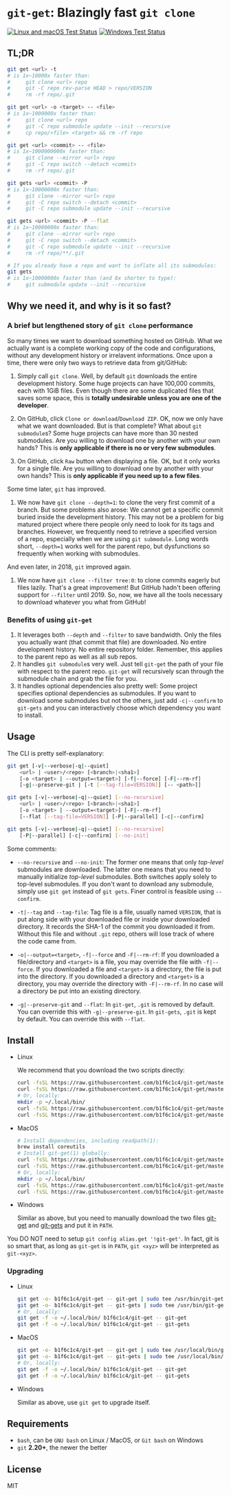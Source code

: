 # `git-get`: Blazingly fast `git clone`

[![Linux and macOS Test Status](https://travis-ci.com/b1f6c1c4/git-get.svg?branch=master)](https://travis-ci.com/b1f6c1c4/git-get)
[![Windows Test Status](https://ci.appveyor.com/api/projects/status/32r7s2skrgm9ubva?svg=true)](https://ci.appveyor.com/project/b1f6c1c4/git-get/branch/master)

## TL;DR

```bash
git get <url> -t
# is 1x~10000x faster than:
#     git clone <url> repo
#     git -C repo rev-parse HEAD > repo/VERSION
#     rm -rf repo/.git

git get <url> -o <target> -- <file>
# is 1x~1000000x faster than:
#     git clone <url> repo
#     git -C repo submodule update --init --recursive
#     cp repo/<file> <target> && rm -rf repo

git get <url> <commit> -- <file>
# is 1x~1000000000x faster than:
#     git clone --mirror <url> repo
#     git -C repo switch --detach <commit>
#     rm -rf repo/.git

git gets <url> <commit> -P
# is 1x~10000000x faster than:
#     git clone --mirror <url> repo
#     git -C repo switch --detach <commit>
#     git -C repo submodule update --init --recursive

git gets <url> <commit> -P --flat
# is 1x~10000000x faster than:
#     git clone --mirror <url> repo
#     git -C repo switch --detach <commit>
#     git -C repo submodule update --init --recursive
#     rm -rf repo/**/.git

# If you already have a repo and want to inflate all its submodules:
git gets
# is 1x~10000000x faster than (and 8x shorter to type):
#     git submodule update --init --recursive
```

## Why we need it, and why is it so fast?

### A brief but lengthened story of `git clone` performance

So many times we want to download something hosted on GitHub.
What we actually want is a complete working copy of the code and configurations,
without any development history or irrelavent informations.
Once upon a time, there were only two ways to retrieve data from git/GitHub:

1. Simply call `git clone`.
Well, by default `git` downloads the entire development history.
Some huge projects can have 100,000 commits, each with 1GiB files.
Even though there are some duplicated files that saves some space,
this is **totally undesirable unless you are one of the developer**.

1. On GitHub, click `Clone or download`/`Download ZIP`.
OK, now we only have what we want downloaded.
But is that complete? What about `git submodule`s?
Some huge projects can have more than 30 nested submodules.
Are you willing to download one by another with your own hands?
This is **only applicable if there is no or very few submodules**.

1. On GitHub, click `Raw` button when displaying a file.
OK, but it only works for a single file.
Are you willing to download one by another with your own hands?
This is **only applicable if you need up to a few files**.

Some time later, `git` has improved.

1. We now have `git clone --depth=1`: to clone the very first commit of a branch.
But some problems also arose:
We cannot get a specific commit buried inside the development history.
This may not be a problem for big matured project where there
people only need to look for its tags and branches.
However, we frequently need to retrieve a specified version of a repo,
especially when we are using `git submodule`.
Long words short, `--depth=1` works well for the parent repo,
but dysfunctions so frequently when working with submodules.

And even later, in 2018, `git` improved again.

1. We now have `git clone --filter tree:0`: to clone commits eagerly but files lazily.
That's a great improvement!
But GitHub hadn't been offering support for `--filter` until 2019.
So, now, we have all the tools necessary to download whatever you what from GitHub!

### Benefits of using `git-get`

1. It leverages both `--depth` and `--filter` to save bandwidth.
Only the files you actually want (that commit that file) are downloaded.
No entire development history.
No entire repository folder.
Remember, this applies to the parent repo as well as all sub repos.
1. It handles `git submodule`s very well.
Just tell `git-get` the path of your file with respect to the parent repo.
`git-get` will recursively scan through the submodule chain and grab the file for you.
1. It handles optional dependencies also pretty well:
Some project specifies optional dependencies as submodules.
If you want to download some submodules but not the others,
just add `-c|--confirm` to `git-gets` and you can
interactively choose which dependency you want to install.

## Usage

The CLI is pretty self-explanatory:

```bash
git get [-v|--verbose|-q|--quiet]
    <url> | <user>/<repo> [<branch>|<sha1>]
    [-o <target> | --output=<target>] [-f|--force] [-F|--rm-rf]
    [-g|--preserve-git | [-t [--tag-file=VERSION]] [-- <path>]]

git gets [-v|--verbose|-q|--quiet] [--no-recursive]
    <url> | <user>/<repo> [<branch>|<sha1>]
    [-o <target> | --output=<target>] [-F|--rm-rf]
    [--flat [--tag-file=VERSION]] [-P|--parallel] [-c|--confirm]

git gets [-v|--verbose|-q|--quiet] [--no-recursive]
    [-P|--parallel] [-c|--confirm] [--no-init]
```

Some comments:

* `--no-recursive` and `--no-init`:
The former one means that only *top-level* submodules are downloaded.
The latter one means that you need to manually initialize *top-level* submodules.
Both switches apply solely to top-level submodules.
If you don't want to download any submodule, simply use `git get` instead of `git gets`.
Finer control is feasible using `--confirm`.

* `-t|--tag` and `--tag-file`:
Tag file is a file, usually named `VERSION`, that is put
along side with your downloaded file or inside your downloaded directory.
It records the SHA-1 of the commit you downloaded it from.
Without this file and without `.git` repo,
others will lose track of where the code came from.

* `-o|--output=<target>`, `-f|--force` and `-F|--rm-rf`:
If you downloaded a file/directory and `<target>` is a file,
you may override the file with `-f|--force`.
If you downloaded a file and `<target>` is a directory,
the file is put into the directory.
If you downloaded a directory and `<target>` is a directory,
you may override the directory with `-F|--rm-rf`.
In no case will a directory be put into an existing directory.

* `-g|--preserve-git` and `--flat`:
In `git-get`, `.git` is removed by default. You can override this with `-g|--preserve-git`.
In `git-gets`, `.git` is kept by default. You can override this with `--flat`.

## Install

- Linux

    We recommend that you download the two scripts directly:
    ```bash
    curl -fsSL https://raw.githubusercontent.com/b1f6c1c4/git-get/master/git-get | sudo tee /usr/bin/git-get > /dev/null && sudo chmod 755 /usr/bin/git-get
    curl -fsSL https://raw.githubusercontent.com/b1f6c1c4/git-get/master/git-gets | sudo tee /usr/bin/git-gets > /dev/null && sudo chmod 755 /usr/bin/git-gets
    # Or, locally:
    mkdir -p ~/.local/bin/
    curl -fsSL https://raw.githubusercontent.com/b1f6c1c4/git-get/master/git-get | tee ~/.local/bin/git-get > /dev/null && sudo chmod 755 ~/.local/bin/git-get
    curl -fsSL https://raw.githubusercontent.com/b1f6c1c4/git-get/master/git-gets | tee ~/.local/bin/git-gets > /dev/null && sudo chmod 755 ~/.local/bin/git-gets
    ```

- MacOS

    ```bash
    # Install dependencies, including readpath(1):
    brew install coreutils
    # Install git-get(1) globally:
    curl -fsSL https://raw.githubusercontent.com/b1f6c1c4/git-get/master/git-get | sudo tee /usr/local/bin/git-get > /dev/null && sudo chmod 755 /usr/local/bin/git-get
    curl -fsSL https://raw.githubusercontent.com/b1f6c1c4/git-get/master/git-gets | sudo tee /usr/local/bin/git-gets > /dev/null && sudo chmod 755 /usr/local/bin/git-gets
    # Or, locally:
    mkdir -p ~/.local/bin/
    curl -fsSL https://raw.githubusercontent.com/b1f6c1c4/git-get/master/git-get | tee ~/.local/bin/git-get > /dev/null && sudo chmod 755 ~/.local/bin/git-get
    curl -fsSL https://raw.githubusercontent.com/b1f6c1c4/git-get/master/git-gets | tee ~/.local/bin/git-gets > /dev/null && sudo chmod 755 ~/.local/bin/git-gets
    ```

- Windows

    Similar as above, but you need to manually download the two files [git-get](https://github.com/b1f6c1c4/git-get/blob/master/git-get) and [git-gets](https://github.com/b1f6c1c4/git-get/blob/master/git-gets) and put it in `PATH`.

You DO NOT need to setup `git config alias.get '!git-get'`.
In fact, git is so smart that, as long as `git-get` is in `PATH`, `git <xyz>` will be interpreted as `git-<xyz>`.

### Upgrading

- Linux

    ```bash
    git get -o- b1f6c1c4/git-get -- git-get | sudo tee /usr/bin/git-get >/dev/null
    git get -o- b1f6c1c4/git-get -- git-gets | sudo tee /usr/bin/git-gets >/dev/null
    # Or, locally:
    git get -f -o ~/.local/bin/ b1f6c1c4/git-get -- git-get
    git get -f -o ~/.local/bin/ b1f6c1c4/git-get -- git-gets
    ```

- MacOS

    ```bash
    git get -o- b1f6c1c4/git-get -- git-get | sudo tee /usr/local/bin/git-get >/dev/null
    git get -o- b1f6c1c4/git-get -- git-gets | sudo tee /usr/local/bin/git-gets >/dev/null
    # Or, locally:
    git get -f -o ~/.local/bin/ b1f6c1c4/git-get -- git-get
    git get -f -o ~/.local/bin/ b1f6c1c4/git-get -- git-gets
    ```

- Windows

    Similar as above, use `git get` to upgrade itself.

## Requirements

* `bash`, can be `GNU bash` on Linux / MacOS, or `Git bash` on Windows
* `git` **2.20+**, the newer the better

## License

MIT
